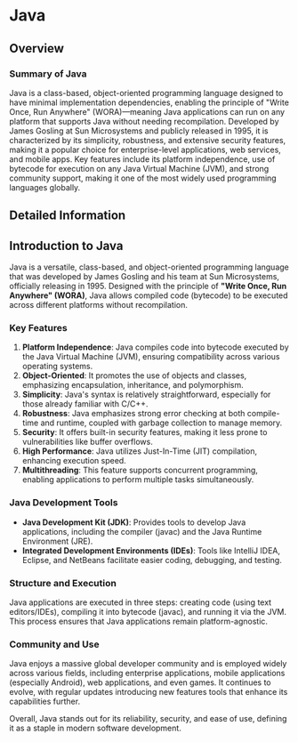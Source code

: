 # Java

## Overview

### Summary of Java

Java is a class-based, object-oriented programming language designed to have minimal implementation dependencies, enabling the principle of "Write Once, Run Anywhere" (WORA)—meaning Java applications can run on any platform that supports Java without needing recompilation. Developed by James Gosling at Sun Microsystems and publicly released in 1995, it is characterized by its simplicity, robustness, and extensive security features, making it a popular choice for enterprise-level applications, web services, and mobile apps. Key features include its platform independence, use of bytecode for execution on any Java Virtual Machine (JVM), and strong community support, making it one of the most widely used programming languages globally.

## Detailed Information

## Introduction to Java

Java is a versatile, class-based, and object-oriented programming language that was developed by James Gosling and his team at Sun Microsystems, officially releasing in 1995. Designed with the principle of **"Write Once, Run Anywhere" (WORA)**, Java allows compiled code (bytecode) to be executed across different platforms without recompilation.

### Key Features
1. **Platform Independence**: Java compiles code into bytecode executed by the Java Virtual Machine (JVM), ensuring compatibility across various operating systems.
2. **Object-Oriented**: It promotes the use of objects and classes, emphasizing encapsulation, inheritance, and polymorphism.
3. **Simplicity**: Java's syntax is relatively straightforward, especially for those already familiar with C/C++.
4. **Robustness**: Java emphasizes strong error checking at both compile-time and runtime, coupled with garbage collection to manage memory.
5. **Security**: It offers built-in security features, making it less prone to vulnerabilities like buffer overflows.
6. **High Performance**: Java utilizes Just-In-Time (JIT) compilation, enhancing execution speed.
7. **Multithreading**: This feature supports concurrent programming, enabling applications to perform multiple tasks simultaneously.

### Java Development Tools
- **Java Development Kit (JDK)**: Provides tools to develop Java applications, including the compiler (javac) and the Java Runtime Environment (JRE).
- **Integrated Development Environments (IDEs)**: Tools like IntelliJ IDEA, Eclipse, and NetBeans facilitate easier coding, debugging, and testing.
  
### Structure and Execution
Java applications are executed in three steps: creating code (using text editors/IDEs), compiling it into bytecode (javac), and running it via the JVM. This process ensures that Java applications remain platform-agnostic.

### Community and Use
Java enjoys a massive global developer community and is employed widely across various fields, including enterprise applications, mobile applications (especially Android), web applications, and even games. It continues to evolve, with regular updates introducing new features tools that enhance its capabilities further.

Overall, Java stands out for its reliability, security, and ease of use, defining it as a staple in modern software development.

